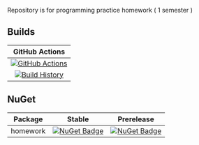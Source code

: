 Repository is for programming practice homework ( 1 semester )



## Builds


GitHub Actions |
:---: |
[![GitHub Actions](https://github.com/alexander-kurdakov/semprojecthm2020/workflows/Build%20master/badge.svg?branch=branchforrequest)](https://github.com/alexander-kurdakov/homework/actions?query=branch%3Abranchforrequest) |
[![Build History](https://buildstats.info/github/chart/alexander-kurdakov/homework)](https://github.com/alexander-kurdakov/homework/actions?query=branch%3Abranchforrequest) |

## NuGet

Package | Stable | Prerelease
--- | --- | ---
homework | [![NuGet Badge](https://buildstats.info/nuget/homework)](https://www.nuget.org/packages/homework/) | [![NuGet Badge](https://buildstats.info/nuget/homework?includePreReleases=true)](https://www.nuget.org/packages/homework/)





